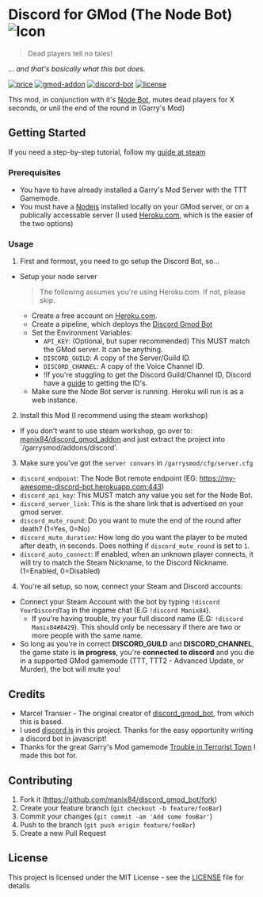 # Discord for GMod (The Node Bot) ![Icon](https://raw.githubusercontent.com/manix84/discord_gmod_bot/master/images/icon/icon_64x.png)

>Dead players tell no tales!

*... and that's basically what this bot does.*

[![price](https://img.shields.io/badge/price-free-brightgreen.svg)](LICENSE)
[![gmod-addon](https://img.shields.io/badge/gmod-addon-_.svg?colorB=1194EF)](https://wiki.garrysmod.com)
[![discord-bot](https://img.shields.io/badge/discord-bot-_.svg?colorB=8C9EFF)](https://discord.js.org)
[![license](https://img.shields.io/github/license/manix84/discord_gmod_bot.svg)](LICENSE)

This mod, in conjunction with it's [Node Bot](https://github.com/manix84/discord_gmod_bot), mutes dead players for X seconds, or unil the end of the round in (Garry's Mod)

## Getting Started
If you need a step-by-step tutorial, follow my [guide at steam](http://steamcommunity.com/sharedfiles/filedetails/?id=1351369388)

### Prerequisites
- You have to have already installed a Garry's Mod Server with the TTT Gamemode.
- You must have a [Nodejs](https://nodejs.org) installed locally on your GMod server, or on a publically accessable server (I used [Heroku.com](https://heroku.com), which is the easier of the two options)

### Usage

1. First and formost, you need to go setup the Discord Bot, so...
  - Setup your node server
    > The following assumes you're using Heroku.com. If not, please skip.
    - Create a free account on [Heroku.com](https://heroku.com).
    - Create a pipeline, which deploys the [Discord Gmod Bot](https://github.com/manix84/discord_gmod_bot.git)
    - Set the Environment Variables:
      - `API_KEY`: (Optional, but super recommended) This MUST match the GMod server. It can be anything.
      - `DISCORD_GUILD`: A copy of the Server/Guild ID.
      - `DISCORD_CHANNEL`: A copy of the Voice Channel ID.
      - !If you're stuggling to get the Discord Guild/Channel ID, Discord have a [guide](https://support.discord.com/hc/en-us/articles/206346498-Where-can-I-find-my-User-Server-Message-ID-) to getting the ID's.
    - Make sure the Node Bot server is running. Heroku will run is as a web instance.
2. Install this Mod (I recommend using the steam workshop)
  - If you don't want to use steam workshop, go over to: [manix84/discord_gmod_addon](https://github.com/manix84/discord_gmod_addon.git) and just extract the project into `/garrysmod/addons/discord'.
3. Make sure you've got the `server convars` in `/garrysmod/cfg/server.cfg`
  - `discord_endpoint`: The Node Bot remote endpoint (EG: https://my-awesome-discord-bot.herokuapp.com:443)
  - `discord_api_key`: This MUST match any value you set for the Node Bot. 
  - `discord_server_link`: This is the share link that is advertised on your gmod server.
  - `discord_mute_round`: Do you want to mute the end of the round after death? (1=Yes, 0=No)
  - `discord_mute_duration`: How long do you want the player to be muted after death, in seconds. Does nothing if `discord_mute_round` is set to `1`.
  - `discord_auto_connect`: If enabled, when an unknown player connects, it will try to match the Steam Nickname, to the Discord Nickname.  (1=Enabled, 0=Disabled)
4. You're all setup, so now, connect your Steam and Discord accounts:
  - Connect your Steam Account with the bot by typing `!discord YourDiscordTag` in the ingame chat (E.G `!discord Manix84`).
    - If you're having trouble, try your full discord name (E.G: `!discord Manix84#8429`). This should only be necessary if there are two or more people with the same name.
  - So long as you're in correct **DISCORD_GUILD** and **DISCORD_CHANNEL**, the game state is **in progress**, you're **connected to discord** and you die in a supported GMod gamemode (TTT, TTT2 - Advanced Update, or Murder), the bot will mute you!

## Credits

- Marcel Transier - The original creator of [discord_gmod_bot](https://github.com/marceltransier/discord_gmod_bot.git), from which this is based.
- I used [discord.js](https://discord.js.org) in this project. Thanks for the easy opportunity writing a discord bot in javascript!
- Thanks for the great Garry's Mod gamemode [Trouble in Terrorist Town](http://ttt.badking.net) I made this bot for.

## Contributing

1. Fork it (<https://github.com/manix84/discord_gmod_bot/fork>)
2. Create your feature branch (`git checkout -b feature/fooBar`)
3. Commit your changes (`git commit -am 'Add some fooBar'`)
4. Push to the branch (`git push origin feature/fooBar`)
5. Create a new Pull Request

## License
This project is licensed under the MIT License - see the [LICENSE](LICENSE) file for details
